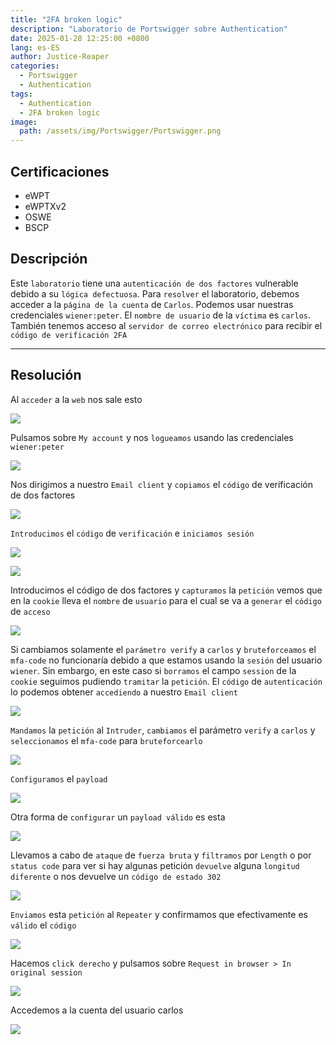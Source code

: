 ```yaml
---
title: "2FA broken logic"
description: "Laboratorio de Portswigger sobre Authentication"
date: 2025-01-28 12:25:00 +0800
lang: es-ES
author: Justice-Reaper
categories:
  - Portswigger
  - Authentication
tags:
  - Authentication
  - 2FA broken logic
image:
  path: /assets/img/Portswigger/Portswigger.png
---
```


## Certificaciones

- eWPT
- eWPTXv2
- OSWE
- BSCP

## Descripción

Este `laboratorio` tiene una `autenticación de dos factores` vulnerable debido a su `lógica defectuosa`. Para `resolver` el laboratorio, debemos acceder a la `página de la cuenta` de `Carlos`. Podemos usar nuestras credenciales `wiener:peter`. El `nombre de usuario` de la `víctima` es `carlos`. También tenemos acceso al `servidor de correo electrónico` para recibir el `código de verificación 2FA`

---

## Resolución

Al `acceder` a la `web` nos sale esto

![](/assets/img/Authentication-Lab-8/image_1.png)

Pulsamos sobre `My account` y nos `logueamos` usando las credenciales `wiener:peter`

![](/assets/img/Authentication-Lab-8/image_2.png)

Nos dirigimos a nuestro `Email client` y `copiamos` el `código` de verificación de dos factores

![](/assets/img/Authentication-Lab-8/image_3.png)

`Introducimos` el `código` de `verificación` e `iniciamos sesión`

![](/assets/img/Authentication-Lab-8/image_4.png)

![](/assets/img/Authentication-Lab-8/image_5.png)

Introducimos el código de dos factores y `capturamos` la `petición` vemos que en la `cookie` lleva el `nombre` de `usuario` para el cual se va a `generar` el `código` de `acceso`

![](/assets/img/Authentication-Lab-8/image_6.png)

Si cambiamos solamente el `parámetro verify` a `carlos` y `bruteforceamos` el `mfa-code` no funcionaría debido a que estamos usando la `sesión` del usuario `wiener`. Sin embargo, en este caso si `borramos` el campo `session` de la `cookie` seguimos pudiendo `tramitar` la `petición`. El `código` de `autenticación` lo podemos obtener `accediendo` a nuestro `Email client`

![](/assets/img/Authentication-Lab-8/image_7.png)

`Mandamos` la `petición` al `Intruder`, `cambiamos` el parámetro `verify` a `carlos` y `seleccionamos` el `mfa-code` para `bruteforcearlo`

![](/assets/img/Authentication-Lab-8/image_8.png)

`Configuramos` el `payload`

![](/assets/img/Authentication-Lab-8/image_9.png)

Otra forma de `configurar` un `payload válido` es esta

![](/assets/img/Authentication-Lab-8/image_10.png)

Llevamos a cabo de `ataque` de `fuerza bruta` y `filtramos` por `Length` o por `status code` para ver si hay algunas petición `devuelve` alguna `longitud diferente` o nos devuelve un `código de estado 302`

![](/assets/img/Authentication-Lab-8/image_11.png)

`Enviamos` esta `petición` al `Repeater` y confirmamos que efectivamente es `válido` el `código`

![](/assets/img/Authentication-Lab-8/image_12.png)

Hacemos `click derecho` y pulsamos sobre `Request in browser > In original session`

![](/assets/img/Authentication-Lab-8/image_13.png)

Accedemos  a la cuenta del usuario carlos

![](/assets/img/Authentication-Lab-8/image_14.png)
